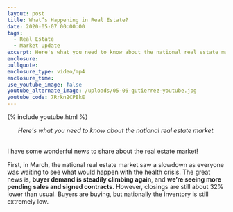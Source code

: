 ```yaml
---
layout: post
title: What’s Happening in Real Estate?
date: 2020-05-07 00:00:00
tags:
  - Real Estate
  - Market Update
excerpt: Here's what you need to know about the national real estate market.
enclosure:
pullquote:
enclosure_type: video/mp4
enclosure_time:
use_youtube_image: false
youtube_alternate_image: /uploads/05-06-gutierrez-youtube.jpg
youtube_code: 7Rrkn2CPBkE
---
```


{% include youtube.html %}

<center><em>Here's what you need to know about the national real estate market.</em></center>

<br>I have some wonderful news to share about the real estate market\!

First, in March, the national real estate market saw a slowdown as everyone was waiting to see what would happen with the health crisis. The great news is, **buyer demand is steadily climbing again**, and **we’re seeing more pending sales and signed contracts**. However, closings are still about 32% lower than usual. Buyers are buying, but nationally the inventory is still extremely low.